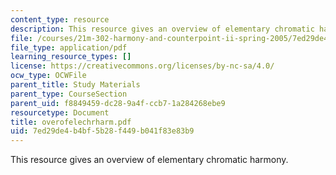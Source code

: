 ```yaml
---
content_type: resource
description: This resource gives an overview of elementary chromatic harmony.
file: /courses/21m-302-harmony-and-counterpoint-ii-spring-2005/7ed29de4b4bf5b28f449b041f83e83b9_overofelechrharm.pdf
file_type: application/pdf
learning_resource_types: []
license: https://creativecommons.org/licenses/by-nc-sa/4.0/
ocw_type: OCWFile
parent_title: Study Materials
parent_type: CourseSection
parent_uid: f8849459-dc28-9a4f-ccb7-1a284268ebe9
resourcetype: Document
title: overofelechrharm.pdf
uid: 7ed29de4-b4bf-5b28-f449-b041f83e83b9
---
```

This resource gives an overview of elementary chromatic harmony.